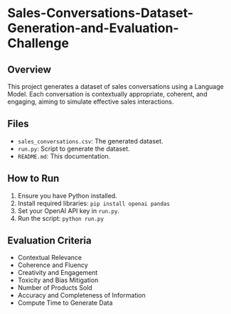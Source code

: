 # Sales-Conversations-Dataset-Generation-and-Evaluation-Challenge

## Overview
This project generates a dataset of sales conversations using a Language Model. Each conversation is contextually appropriate, coherent, and engaging, aiming to simulate effective sales interactions.

## Files
- `sales_conversations.csv`: The generated dataset.
- `run.py`: Script to generate the dataset.
- `README.md`: This documentation.

## How to Run
1. Ensure you have Python installed.
2. Install required libraries: `pip install openai pandas`
3. Set your OpenAI API key in `run.py`.
4. Run the script: `python run.py`

## Evaluation Criteria
- Contextual Relevance
- Coherence and Fluency
- Creativity and Engagement
- Toxicity and Bias Mitigation
- Number of Products Sold
- Accuracy and Completeness of Information
- Compute Time to Generate Data

